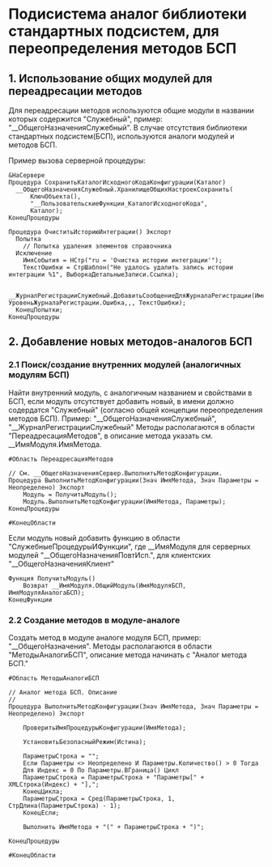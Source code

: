 # Подисистема аналог библиотеки стандартных подсистем, для переопределения методов БСП
  
 ## 1. Использование общих модулей для переадресации методов
  Для переадресации методов используются общие модули в названии которых содержится "Служебный", пример: "__ОбщегоНазначенияСлужебный". В случае отсутствия библиотеки стандартных подсистем(БСП), используются аналоги модулей и методов БСП.  

  Пример вызова серверной процедуры:
    
  ```1C (BSL)
  &НаСервере
  Процедура СохранитьКаталогИсходногоКодаКонфигурации(Каталог)    
    __ОбщегоНазначенияСлужебный.ХранилищеОбщихНастроекСохранить(
        КлючОбъекта(),
        "__ПользовательскиеФункции_КаталогИсходногоКода",
        Каталог);	   
  КонецПроцедуры
  ```
    
  ```1C (BSL)
  Процедура ОчиститьИсториюИнтеграции() Экспорт
    Попытка
      // Попытка удаления элементов справочника
    Исключение
      ИмяСобытия = НСтр("ru = 'Очистка истории интеграции'");
      ТекстОшибки = СтрШаблон("Не удалось удалить запись истории интеграции %1", ВыборкаДетальныеЗаписи.Ссылка);
  
      __ЖурналРегистрацииСлужебный.ДобавитьСообщениеДляЖурналаРегистрации(ИмяСобытия, УровеньЖурналаРегистрации.Ошибка,,, ТекстОшибки);
    КонецПопытки;    
  КонецПроцедуры
  ```

 ## 2. Добавление новых методов-аналогов БСП
  ### 2.1 Поиск/создание внутренних модулей (аналогичных модулям БСП)
  Найти внутренний модуль, с аналогичным названием и свойствами в БСП, если модуль отсутствует добавить новый, в имени должно содердатся "Служебный" (согласно общей концепции переопределения методов БСП). Пример: "__ОбщегоНазначенияСлужебный", "__ЖурналРегистрацииСлужебный"
  Методы располагаются в области "ПереадресацияМетодов", в описание метода указать см. __ИмяМодуля.ИмяМетода.
  
  ```1C (BSL)
  #Область ПереадресацияМетодов
  
  // См. __ОбщегоНазначенияСервер.ВыполнитьМетодКонфигурации.
  Процедура ВыполнитьМетодКонфигурации(Знач ИмяМетода, Знач Параметры = Неопределено) Экспорт
      Модуль = ПолучитьМодуль();
      Модуль.ВыполнитьМетодКонфигурации(ИмяМетода, Параметры);  
  КонецПроцедуры
  
  #КонецОбласти
  ```
  
  Если модуль новый добавить функцию в области "СлужебныеПроцедурыИФункции", где __ИмяМодуля для серверных модулей "__ОбщегоНазначенияПовтИсп.", для клиентских "__ОбщегоНазначенияКлиент"
  
  ```1C (BSL)
  Функция ПолучитьМодуль()
      Возврат __ИмяМодуля.ОбщийМодуль(ИмяМодуляБСП, ИмяМодуляАналогаБСП);
  КонецФункции
  ```
  ### 2.2 Создание методов в модуле-аналоге
  Создать метод в модуле аналоге модуля БСП, пример: "__ОбщегоНазначения". Методы располагаются в области "МетодыАналогиБСП", описание метода начинать с "Аналог метода БСП."
  
  ```1C (BSL)
  #Область МетодыАналогиБСП
  
  // Аналог метода БСП. Описание
  //
  Процедура ВыполнитьМетодКонфигурации(Знач ИмяМетода, Знач Параметры = Неопределено) Экспорт
  
      ПроверитьИмяПроцедурыКонфигурации(ИмяМетода);
      
      УстановитьБезопасныйРежим(Истина);
      
      ПараметрыСтрока = "";
      Если Параметры <> Неопределено И Параметры.Количество() > 0 Тогда
      Для Индекс = 0 По Параметры.ВГраница() Цикл 
      ПараметрыСтрока = ПараметрыСтрока + "Параметры[" + XMLСтрока(Индекс) + "],";
      КонецЦикла;
      ПараметрыСтрока = Сред(ПараметрыСтрока, 1, СтрДлина(ПараметрыСтрока) - 1);
      КонецЕсли;
      
      Выполнить ИмяМетода + "(" + ПараметрыСтрока + ")";
  
  КонецПроцедуры
  
  #КонецОбласти
  ```    
